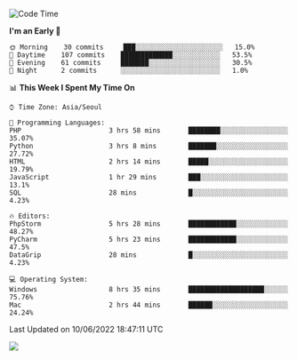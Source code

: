  <!--START_SECTION:waka-->
![Code Time](http://img.shields.io/badge/Code%20Time-233%20hrs%204%20mins-blue)

**I'm an Early 🐤** 

```text
🌞 Morning    30 commits     ███░░░░░░░░░░░░░░░░░░░░░░   15.0% 
🌆 Daytime    107 commits    █████████████░░░░░░░░░░░░   53.5% 
🌃 Evening    61 commits     ███████░░░░░░░░░░░░░░░░░░   30.5% 
🌙 Night      2 commits      ░░░░░░░░░░░░░░░░░░░░░░░░░   1.0%

```


📊 **This Week I Spent My Time On** 

```text
⌚︎ Time Zone: Asia/Seoul

💬 Programming Languages: 
PHP                      3 hrs 58 mins       ████████░░░░░░░░░░░░░░░░░   35.07% 
Python                   3 hrs 8 mins        ███████░░░░░░░░░░░░░░░░░░   27.72% 
HTML                     2 hrs 14 mins       █████░░░░░░░░░░░░░░░░░░░░   19.79% 
JavaScript               1 hr 29 mins        ███░░░░░░░░░░░░░░░░░░░░░░   13.1% 
SQL                      28 mins             █░░░░░░░░░░░░░░░░░░░░░░░░   4.23%

🔥 Editors: 
PhpStorm                 5 hrs 28 mins       ████████████░░░░░░░░░░░░░   48.27% 
PyCharm                  5 hrs 23 mins       ████████████░░░░░░░░░░░░░   47.5% 
DataGrip                 28 mins             █░░░░░░░░░░░░░░░░░░░░░░░░   4.23%

💻 Operating System: 
Windows                  8 hrs 35 mins       ███████████████████░░░░░░   75.76% 
Mac                      2 hrs 44 mins       ██████░░░░░░░░░░░░░░░░░░░   24.24%

```


 Last Updated on 10/06/2022 18:47:11 UTC
<!--END_SECTION:waka-->

<a href="https://opgc.me/#/users/tnlvof" target="_blank"><img src="https://api.opgc.me/githubs/users/tnlvof/tag/?theme=basic" /></a>
